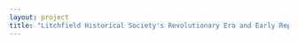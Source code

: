```yaml
--- 
layout: project 
title: "Litchfield Historical Society's Revolutionary Era and Early Republic Holdings" 
---
```



